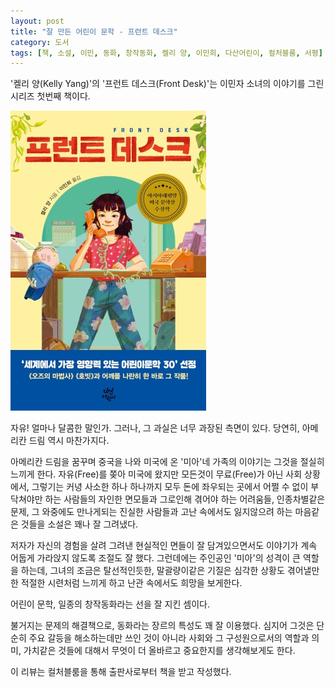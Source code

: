 ```yaml
---
layout: post
title: "잘 만든 어린이 문학 - 프런트 데스크"
category: 도서
tags: [책, 소설, 이민, 동화, 창작동화, 켈리 양, 이민희, 다산어린이, 컬처블룸, 서평]
---
```


'켈리 양(Kelly Yang)'의
'프런트 데스크(Front Desk)'는
이민자 소녀의 이야기를 그린 시리즈 첫번째 책이다.

![표지](/images/front-desk-book-h480.jpg)

자유! 얼마나 달콤한 말인가.
그러나, 그 과실은 너무 과장된 측면이 있다.
당연히, 아메리칸 드림 역시 마찬가지다.

아메리칸 드림을 꿈꾸며 중국을 나와 미국에 온 '미아'네 가족의 이야기는 그것을 절실히 느끼게 한다.
자유(Free)를 쫒아 미국에 왔지만
모든것이 무료(Free)가 아닌 사회 상황에서,
그렇기는 커녕 사소한 하나 하나까지 모두 돈에 좌우되는 곳에서
어쩔 수 없이 부닥쳐야만 하는 사람들의 자인한 면모들과
그로인해 겪어야 하는 어려움들,
인종차별같은 문제,
그 와중에도 만나게되는 진실한 사람들과
고난 속에서도 잃지않으려 하는 마음같은 것들을
소설은 꽤나 잘 그려냈다.

저자가 자신의 경험을 살려 그려낸 현실적인 면들이 잘 담겨있으면서도
이야기가 계속 어둡게 가라앉지 않도록 조절도 잘 했다.
그런데에는 주인공인 '미아'의 성격이 큰 역할을 하는데,
그녀의 조금은 탈선적인듯한, 말괄량이같은 기질은
심각한 상황도 겪어낼만한 적절한 시련처럼 느끼게 하고
난관 속에서도 희망을 보게한다.

어린이 문학, 일종의 창작동화라는 선을 잘 지킨 셈이다.

불거지는 문제의 해결책으로, 동화라는 장르의 특성도 꽤 잘 이용했다.
심지어 그것은 단순히 주요 갈등을 해소하는데만 쓰인 것이 아니라
사회와 그 구성원으로서의 역할과 의미, 가치같은 것들에 대해서
무엇이 더 올바르고 중요한지를 생각해보게도 한다.



<div class="im im-info">
이 리뷰는 컬처블룸을 통해 출판사로부터 책을 받고 작성했다.
</div>

